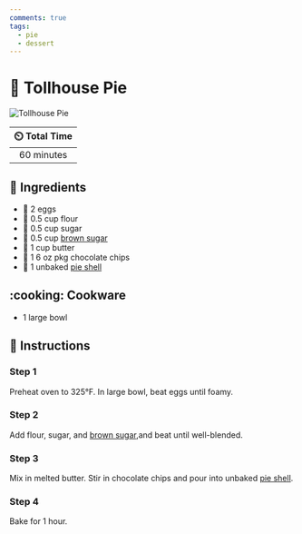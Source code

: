 ```yaml
---
comments: true
tags:
  - pie
  - dessert
---
```

# :pie: Tollhouse Pie

![Tollhouse Pie](../../assets/images/tollhouse-pie.jpg)

| :timer_clock: Total Time |
|:-----------------------: |
| 60 minutes |

## :salt: Ingredients

- :egg: 2 eggs
- :ear_of_rice: 0.5 cup flour
- :candy: 0.5 cup sugar
- :maple_leaf: 0.5 cup [brown sugar][1]
- :butter: 1 cup butter
- :chocolate_bar: 1 6 oz pkg chocolate chips
- :pie: 1 unbaked [pie shell][2]

## :cooking: Cookware

- 1 large bowl

## :pencil: Instructions

### Step 1

Preheat oven to 325°F. In large bowl, beat eggs until foamy.

### Step 2

Add flour, sugar, and [brown sugar][1],and beat until well-blended.

### Step 3

Mix in melted butter. Stir in chocolate chips and pour into unbaked [pie shell][2].

### Step 4

Bake for 1 hour.

[1]: <../../ingredients/brown-sugar.md>
[2]: <../../ingredients/pastry-dough/sweet-pastry.md>

